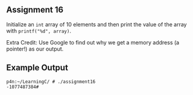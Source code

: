 ## Assignment 16
Initialize an `int` array of 10 elements and then print the value of the array with `printf("%d", array)`. 

Extra Credit: Use Google to find out why we get a memory address (a pointer!) as our output.

## Example Output
```terminal_session
p4n:~/LearningC/ # ./assignment16                                        
-1077487384#  
```
